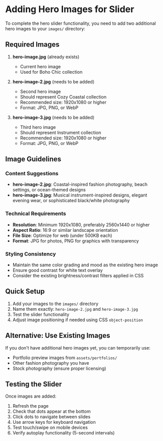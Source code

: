 # Adding Hero Images for Slider

To complete the hero slider functionality, you need to add two additional hero images to your `images/` directory:

## Required Images

1. **hero-image.jpg** (already exists)
   - Current hero image
   - Used for Boho Chic collection

2. **hero-image-2.jpg** (needs to be added)
   - Second hero image
   - Should represent Cozy Coastal collection
   - Recommended size: 1920x1080 or higher
   - Format: JPG, PNG, or WebP

3. **hero-image-3.jpg** (needs to be added)
   - Third hero image
   - Should represent Instrument collection
   - Recommended size: 1920x1080 or higher
   - Format: JPG, PNG, or WebP

## Image Guidelines

### Content Suggestions
- **hero-image-2.jpg**: Coastal-inspired fashion photography, beach settings, or ocean-themed designs
- **hero-image-3.jpg**: Musical instrument-inspired designs, elegant evening wear, or sophisticated black/white photography

### Technical Requirements
- **Resolution**: Minimum 1920x1080, preferably 2560x1440 or higher
- **Aspect Ratio**: 16:9 or similar landscape orientation
- **File Size**: Optimize for web (under 500KB each)
- **Format**: JPG for photos, PNG for graphics with transparency

### Styling Consistency
- Maintain the same color grading and mood as the existing hero image
- Ensure good contrast for white text overlay
- Consider the existing brightness/contrast filters applied in CSS

## Quick Setup

1. Add your images to the `images/` directory
2. Name them exactly: `hero-image-2.jpg` and `hero-image-3.jpg`
3. Test the slider functionality
4. Adjust image positioning if needed using CSS `object-position`

## Alternative: Use Existing Images

If you don't have additional hero images yet, you can temporarily use:
- Portfolio preview images from `assets/portfolios/`
- Other fashion photography you have
- Stock photography (ensure proper licensing)

## Testing the Slider

Once images are added:
1. Refresh the page
2. Check that dots appear at the bottom
3. Click dots to navigate between slides
4. Use arrow keys for keyboard navigation
5. Test touch/swipe on mobile devices
6. Verify autoplay functionality (5-second intervals) 
